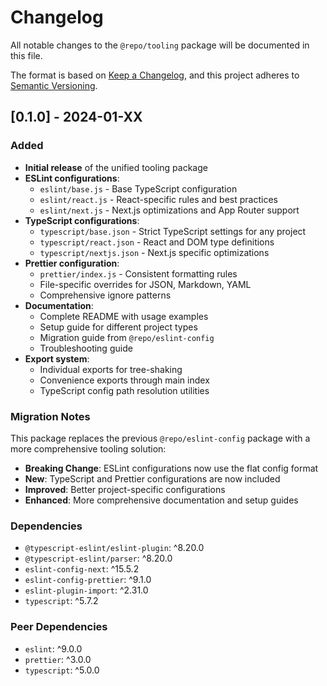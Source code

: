 # Changelog

All notable changes to the `@repo/tooling` package will be documented in this file.

The format is based on [Keep a Changelog](https://keepachangelog.com/en/1.0.0/),
and this project adheres to [Semantic Versioning](https://semver.org/spec/v2.0.0.html).

## [0.1.0] - 2024-01-XX

### Added

- **Initial release** of the unified tooling package
- **ESLint configurations**:
  - `eslint/base.js` - Base TypeScript configuration
  - `eslint/react.js` - React-specific rules and best practices
  - `eslint/next.js` - Next.js optimizations and App Router support
- **TypeScript configurations**:
  - `typescript/base.json` - Strict TypeScript settings for any project
  - `typescript/react.json` - React and DOM type definitions
  - `typescript/nextjs.json` - Next.js specific optimizations
- **Prettier configuration**:
  - `prettier/index.js` - Consistent formatting rules
  - File-specific overrides for JSON, Markdown, YAML
  - Comprehensive ignore patterns
- **Documentation**:
  - Complete README with usage examples
  - Setup guide for different project types
  - Migration guide from `@repo/eslint-config`
  - Troubleshooting guide
- **Export system**:
  - Individual exports for tree-shaking
  - Convenience exports through main index
  - TypeScript config path resolution utilities

### Migration Notes

This package replaces the previous `@repo/eslint-config` package with a more comprehensive tooling solution:

- **Breaking Change**: ESLint configurations now use the flat config format
- **New**: TypeScript and Prettier configurations are now included
- **Improved**: Better project-specific configurations
- **Enhanced**: More comprehensive documentation and setup guides

### Dependencies

- `@typescript-eslint/eslint-plugin`: ^8.20.0
- `@typescript-eslint/parser`: ^8.20.0
- `eslint-config-next`: ^15.5.2
- `eslint-config-prettier`: ^9.1.0
- `eslint-plugin-import`: ^2.31.0
- `typescript`: ^5.7.2

### Peer Dependencies

- `eslint`: ^9.0.0
- `prettier`: ^3.0.0
- `typescript`: ^5.0.0